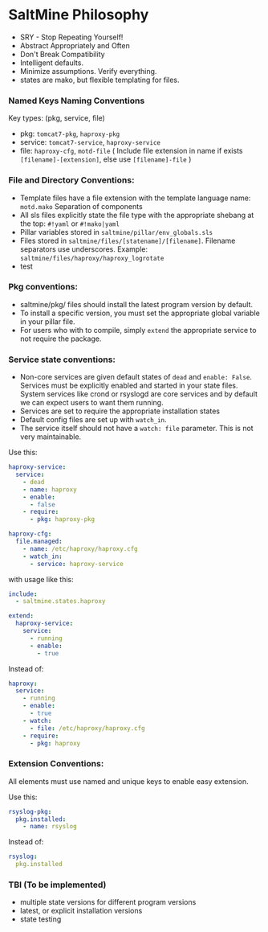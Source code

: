 SaltMine Philosophy
===================

+ SRY - Stop Repeating Yourself!
+ Abstract Appropriately and Often
+ Don't Break Compatibility
+ Intelligent defaults.
+ Minimize assumptions. Verify everything.
+ states are mako, but flexible templating for files.

### Named Keys Naming Conventions
Key types: (pkg, service, file)

+ pkg: `tomcat7-pkg`, `haproxy-pkg`
+ service: `tomcat7-service`, `haproxy-service`
+ file: `haproxy-cfg`, `motd-file` ( Include file extension in name if exists ``[filename]-[extension]``, else use ``[filename]-file`` )


### File and Directory Conventions:

+ Template files have a file extension with the template language name: ``motd.mako``
Separation of components
+ All sls files explicitly state the file type with the appropriate shebang at the top: ``#!yaml`` or ``#!mako|yaml``
+ Pillar variables stored in ``saltmine/pillar/env_globals.sls``
+ Files stored in ``saltmine/files/[statename]/[filename]``. Filename separators use underscores. Example: ``saltmine/files/haproxy/haproxy_logrotate``
+ test


### Pkg conventions:

+ saltmine/pkg/ files should install the latest program version by default. 
+ To install a specific version, you must set the appropriate global variable in your pillar file.
+ For users who with to compile, simply ``extend`` the appropriate service to not require the package. 

### Service state conventions:

+ Non-core services are given default states of ``dead`` and ``enable: False``. Services must be explicitly enabled and started in your state files. System services like crond or rsyslogd are core services and by default we can expect users to want them running.
+ Services are set to require the appropriate installation states
+ Default config files are set up with ``watch_in``. 
+ The service itself should not have a ``watch: file`` parameter. This is not very maintainable.



Use this:

```yaml
haproxy-service:
  service:
    - dead
    - name: haproxy
    - enable: 
      - false
    - require:
      - pkg: haproxy-pkg

haproxy-cfg:
  file.managed:
    - name: /etc/haproxy/haproxy.cfg
    - watch_in:
      - service: haproxy-service
```

with usage like this:

```yaml
include:
  - saltmine.states.haproxy

extend:
  haproxy-service:
    service:
      - running
      - enable:
        - true
```

Instead of:

```yaml
haproxy:
  service:
    - running
    - enable: 
      - true
    - watch:
      - file: /etc/haproxy/haproxy.cfg
    - require:
      - pkg: haproxy
```

### Extension Conventions:
All elements must use named and unique keys to enable easy extension.

Use this: 

```yaml
rsyslog-pkg:
  pkg.installed:
    - name: rsyslog
``` 

Instead of:

```yaml
rsyslog:
  pkg.installed
``` 

### TBI (To be implemented)

+ multiple state versions for different program versions
+ latest, or explicit installation versions
+ state testing 

